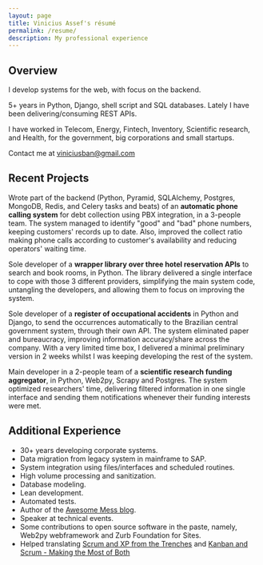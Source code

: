 ```yaml
---
layout: page
title: Vinicius Assef's résumé
permalink: /resume/
description: My professional experience
---
```


## Overview ##

I develop systems for the web, with focus on the backend.

5+ years in Python, Django, shell script and SQL databases. Lately I have been delivering/consuming REST APIs.

I have worked in Telecom, Energy, Fintech, Inventory, Scientific research, and Health, for the government, big corporations and small startups.

Contact me at viniciusban@gmail.com


## Recent Projects ##

Wrote part of the backend (Python, Pyramid, SQLAlchemy, Postgres, MongoDB, Redis, and Celery tasks and beats) of an **automatic phone calling system** for debt collection using PBX integration, in a 3-people team. The system managed to identify "good" and "bad" phone numbers, keeping customers' records up to date. Also, improved the collect ratio making phone calls according to customer's availability and reducing operators' waiting time.

Sole developer of a **wrapper library over three hotel reservation APIs** to search and book rooms, in Python. The library delivered a single interface to cope with those 3 different providers, simplifying the main system code, untangling the developers, and allowing them to focus on improving the system.

Sole developer of a **register of occupational accidents** in Python and Django, to send the occurrences automatically to the Brazilian central government system, through their own API. The system eliminated paper and bureaucracy, improving information accuracy/share across the company. With a very limited time box, I delivered a minimal preliminary version in 2 weeks whilst I was keeping developing the rest of the system.

Main developer in a 2-people team of a **scientific research funding aggregator**, in Python, Web2py, Scrapy and Postgres.  The system optimized researchers' time, delivering filtered information in one single interface and sending them notifications whenever their funding interests were met.


## Additional Experience ##

- 30+ years developing corporate systems.
- Data migration from legacy system in mainframe to SAP.
- System integration using files/interfaces and scheduled routines.
- High volume processing and sanitization.
- Database modeling.
- Lean development.
- Automated tests.
- Author of the [Awesome Mess blog](https://awesomemess.com).
- Speaker at technical events.
- Some contributions to open source software in the paste, namely, Web2py webframework and Zurb Foundation for Sites.
- Helped translating [Scrum and XP from the Trenches](https://www.infoq.com/br/minibooks/scrum-xp-from-the-trenches/) and [Kanban and Scrum - Making the Most of Both](https://www.infoq.com/br/minibooks/kanban-scrum-minibook/)

